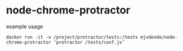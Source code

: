 # node-chrome-protractor

example usage
    
    docker run -it -v /project/protractor/tests:/tests mjvdende/node-chrome-protractor ‘protractor /tests/conf.js’

